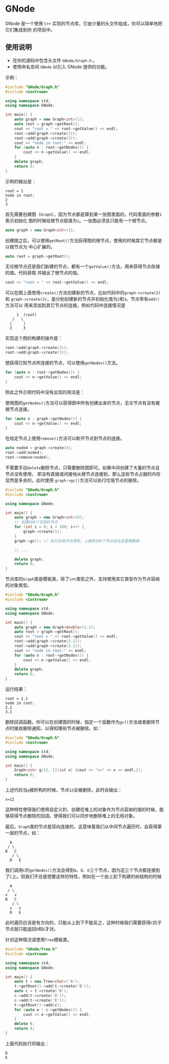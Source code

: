 # GNode

GNode 是一个使用 `C++` 实现的节点库，它由少量的头文件组成，你可以简单地把它们集成到你
的项目中。

## 使用说明

- 在你的源码中包含头文件 `GNode/Graph.h` 。
- 使用命名空间 `GNode` 以引入 GNode 提供的功能。

示例：

```C++
#include "GNode/Graph.h"
#include <iostream>

using namespace std;
using namespace GNode;

int main() {
    auto graph = new Graph<int>(1);
    auto root = graph->getRoot();
    cout << "root = " << root->getValue() << endl;
    root->add(graph->create(2));
    root->add(graph->create(3));
    cout << "node in root:" << endl;
    for (auto n : root->getNodes()) {
        cout << n->getValue() << endl;
    }
    delete graph;
    return 0;
}
```

示例的输出是：

    root = 1
    node in root:
    2
    3

首先需要创建图（`Graph`），因为节点都是算到某一张图里面的。代码里面的参数`1`表示初始化
图的时候给根节点赋值为`1`。一张图必须且只能有一个根节点。

```C++
auto graph = new Graph<int>(1);
```

创建图之后，可以使用`getRoot()`方法获得图的根节点，使用的时候其它节点都是以根节点为
中心扩展的。

```C++
auto root = graph->getRoot();
```

无论根节点还是我们新建的节点，都有一个`getValue()`方法，用来获得节点存储的值。代码获取
并输出了根节点的值。

```C++
cout << "root = " << root->getValue() << endl;
```

可以在图上面使用`create()`方法创建新的节点，比如代码中的`graph->create(2)`和
`graph->create(3)`，是分别创建新的节点并初始化值为`2`和`3`。节点带有`add()`方法可以
用来添加到其它节点的连接。例如代码中连接情况是

         1  (root)
       /   \
      |     |
      2     3

实现这个图的构建的操作是：

```C++
root->add(graph->create(2));
root->add(graph->create(3));
```

想获得已知节点所连接的节点，可以使用`getNodes()`方法。

```C++
for (auto n : root->getNodes()) {
    cout << n->getValue() << endl;
}
```

除此之外示例代码中没有出现的用法是：

使用图的`getNodes()`方法可以获得图中所有创建出来的节点，无论节点有没有被根节点连接。

```C++
for (auto n : graph->getNodes()) {
    cout << n->getValue() << endl;
}
```

在给定节点上使用`remove()`方法可以断开节点到节点的连接。

```C++
auto node4 = graph->create(4);
root->add(node4);
root->remove(node4);
```

不需要手动`delete`删除节点，只需要删除图即可。如果中间创建了大量的节点且节点没有使用，
即没有直接或间接地从根节点连接到，那么这些节点占据的内存显然是多余的，此时使用
`graph->gc()`方法可以执行垃圾节点的删除。

```C++
#include "GNode/Graph.h"
#include <iostream>

using namespace GNode;

int main() {
    auto graph = new Graph<int>(0);
    // 创建100个没用的节点
    for (int i = 0; i < 100; i++) {
        graph->create(1);
    }
    graph->gc(); // 执行垃圾节点清除，上面的100个节点会在这里被删掉

    // ...

    delete graph;
    return 0;
}
```

节点库的`Graph`类是模板类，除了`int`类型之外，支持使用其它类型作为节点容纳的对象类型。

```C++
#include "GNode/Graph.h"
#include <iostream>

using namespace std;
using namespace GNode;

int main() {
    auto graph = new Graph<double>(1.1);
    auto root = graph->getRoot();
    cout << "root = " << root->getValue() << endl;
    root->add(graph->create(2.1));
    root->add(graph->create(3.1));
    cout << "node in root:" << endl;
    for (auto n : root->getNodes()) {
        cout << n->getValue() << endl;
    }
    delete graph;
    return 0;
}
```

运行结果：

    root = 1.1
    node in root:
    2.1
    3.1

删除回调函数。你可以在创建图的时候，指定一个函数作为`gc()`方法或者删除节点时接收删除通知，以得知哪些节点被删除。如：

```C++
#include "GNode/Graph.h"
#include <iostream>

using namespace std;
using namespace GNode;

int main() {
    Graph<int> g(12, [](int x) {cout << "x=" << x << endl;});
    return 0;
}
```

上述代码当`g`被析构的时候，节点`12`会被删除，此时会输出：

    x=12

这种特性使得我们使用自定义的、创建在堆上的对象作为节点容纳的值的时候，能够获得节点删除的回调，使得我们可以同步地删除堆上的无用对象。

最后，`Graph`类的节点是双向连接的，这意味着我们从中间节点遍历时，会获得第一层的节点，如：

      A
     / \
    B   C
       / \
      D   E

我们调用`C`的`getNodes()`方法会得到`A`、`D`、`E`三个节点，因为这三个节点都连接到了`C`上。但我们不总是想要这样的特性，例如在一个由上到下构建的树结构的时候

      A
     / \
    v   v
    B   C
       / \
      v   v
      D   E

此时遍历应该是有方向的，只能从上到下不能反之，这种时候我们需要获得`C`的子节点就只能返回`D`和`E`才对。

针对这种情况请使用`Tree`模板类。

```C++
#include "GNode/Tree.h"
#include <iostream>

using namespace std;
using namespace GNode;

int main() {
    auto t = new Tree<char>('A');
    t->getRoot()->add(t->create('B'));
    auto c = t->create('B');
    c->add(t->create('D'));
    c->add(t->create('E'));
    t->getRoot()->add(c);
    for (auto e : c->getNodes()) {
        cout << e->getValue() << endl;
    }
    delete t;
    return 0;
}
```

上面代码执行将输出：

    D
    E
